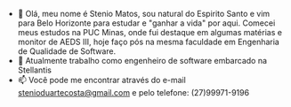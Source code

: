 - 👋 Olá, meu nome é Stenio Matos, sou natural do Espirito Santo e vim para Belo Horizonte para estudar e "ganhar a vida" por aqui. Comecei meus estudos na PUC Minas, onde fui destaque em algumas matérias e monitor de AEDS III, hoje faço pós na mesma faculdade em Engenharia de Qualidade de Software.
- 💼 Atualmente trabalho como engenheiro de software embarcado na Stellantis
- 📫 Você pode me encontrar através do e-mail stenioduartecosta@gmail.com e pelo telefone: (27)99971-9196


